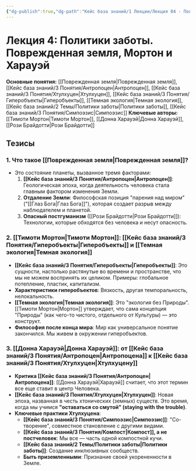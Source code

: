 ```yaml
---
{"dg-publish":true,"dg-path":"Кейс база знаний/1 Лекции/Лекция 04 - Политики заботы (Мортон и Харауэй)","permalink":"/kejs-baza-znanij/1-lekczii/lekcziya-04-politiki-zaboty-morton-i-harauej/"}
---
```


# Лекция 4: Политики заботы. Поврежденная земля, Мортон и Харауэй

**Основные понятия:** [[Поврежденная земля\|Поврежденная земля]], [[Кейс база знаний/3 Понятия/Антропоцен\|Антропоцен]], [[Кейс база знаний/3 Понятия/Хтулхуцен\|Хтулхуцен]], [[Кейс база знаний/3 Понятия/Гиперобъекты\|Гиперобъекты]], [[Темная экология\|Темная экология]], [[Кейс база знаний/2 Темы/Политики заботы\|Политики заботы]], [[Кейс база знаний/3 Понятия/Симпоэзис\|Симпоэзис]]
**Ключевые авторы:** [[Тимоти Мортон\|Тимоти Мортон]], [[Донна Харауэй\|Донна Харауэй]], [[Рози Брайдотти\|Рози Брайдотти]]

## Тезисы

### 1. Что такое [[Поврежденная земля\|Поврежденная земля]]?
- Это состояние планеты, вызванное тремя факторами:
    1.  **[[Кейс база знаний/3 Понятия/Антропоцен\|Антропоцен]]**: Геологическая эпоха, когда деятельность человека стала главным фактором изменения Земли.
    2.  **Отдаление Земли**: Философская позиция "парения над миром" ("[[Глаз Бога\|Глаз Бога]]"), которая создает разрыв между наблюдателем и планетой.
    3.  **Опасный постгуманизм** ([[Рози Брайдотти\|Рози Брайдотти]]): Технологии, которые обходятся без человека и несут опасность.

### 2. [[Тимоти Мортон\|Тимоти Мортон]]: [[Кейс база знаний/3 Понятия/Гиперобъекты\|Гиперобъекты]] и [[Темная экология\|Темная экология]]
- **[[Кейс база знаний/3 Понятия/Гиперобъекты\|Гиперобъекты]]**: Это сущности, настолько растянутые во времени и пространстве, что мы не можем воспринять их целиком. Примеры: глобальное потепление, пластик, капитализм.
- **Характеристики гиперобъектов**: Вязкость, другая темпоральность, нелокальность.
- **[[Темная экология\|Темная экология]]**: Это "экология без Природы". [[Тимоти Мортон\|Мортон]] утверждает, что сама концепция "Природы" (как чего-то чистого, отдельного от Культуры) — это конструкт.
- **Философия после конца мира**: Мир как универсальное понятие закончился. Мы живем в окружении гиперобъектов.

### 3. [[Донна Харауэй\|Донна Харауэй]]: от [[Кейс база знаний/3 Понятия/Антропоцен\|Антропоцена]] к [[Кейс база знаний/3 Понятия/Хтулхуцен\|Хтулхуцену]]
- **Критика [[Кейс база знаний/3 Понятия/Антропоцен\|Антропоцена]]**: [[Донна Харауэй\|Харауэй]] считает, что этот термин все еще ставит в центр Человека.
- **[[Кейс база знаний/3 Понятия/Хтулхуцен\|Хтулхуцен]]**: Новая эпоха, названная в честь хтонических (земных) существ. Это время, когда мы учимся **"оставаться со смутой" (staying with the trouble)**.
- **Ключевые практики Хтулхуцена**:
    - **[[Кейс база знаний/3 Понятия/Симпоэзис\|Симпоэзис]]**: "Со-творение", совместное становление с другими видами.
    - **[[Кейс база знаний/3 Понятия/Компост\|Компост]], а не постчеловек**: Мы все — часть одной компостной кучи.
    - **[[Кейс база знаний/2 Темы/Политики заботы\|Политики заботы]]**: Создание инклюзивных сообществ.
    - **Быть приземленными**: Признание своей укорененности в Земле.

